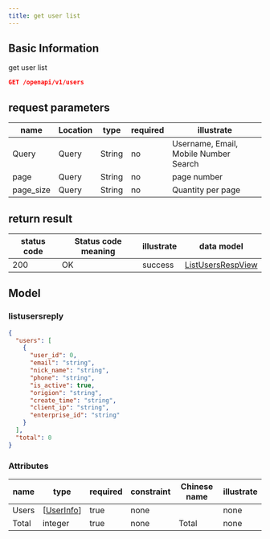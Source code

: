 ```yaml
---
title: get user list
---
```


## Basic Information

get user list

```json title="请求路径"
GET /openapi/v1/users
```

## request parameters

| name                           | Location | type   | required | illustrate                            |
| ------------------------------ | -------- | ------ | -------- | ------------------------------------- |
| Query                          | Query    | String | no       | Username, Email, Mobile Number Search |
| page                           | Query    | String | no       | page number                           |
| page_size | Query    | String | no       | Quantity per page                     |

## return result

| status code | Status code meaning | illustrate | data model                             |
| ----------- | ------------------- | ---------- | -------------------------------------- |
| 200         | OK                  | success    | [ListUsersRespView](#listusersresview) |

## Model

### listusersreply

```json
{
  "users": [
    {
      "user_id": 0,
      "email": "string",
      "nick_name": "string",
      "phone": "string",
      "is_active": true,
      "origion": "string",
      "create_time": "string",
      "client_ip": "string",
      "enterprise_id": "string"
    }
  ],
  "total": 0
}

```

### Attributes

| name  | type                                                                                                  | required | constraint | Chinese name | illustrate |
| ----- | ----------------------------------------------------------------------------------------------------- | -------- | ---------- | ------------ | ---------- |
| Users | [[UserInfo](/docs/api/user/getUserInfo#userinfo)] | true     | none       |              | none       |
| Total | integer                                                                                               | true     | none       | Total        | none       |
